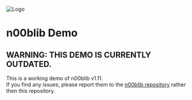 ![Logo](https://github.com/maiorexminor/n00blib/blob/master/docs/_media/logo.svg)
# n00blib Demo
## **WARNING:** THIS DEMO IS CURRENTLY OUTDATED.
This is a working demo of n00blib v1.11.  
If you find any issues, please report them to the [n00blib repository](https://github.com/maiorexminor/n00blib) rather then this repository.
